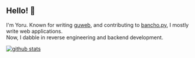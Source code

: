 ## Hello! 👋

I'm Yoru. Known for writing [guweb](https://github.com/Varkaria/guweb), and contributing to [bancho.py](https://github.com/osuAkatsuki/bancho.py), I mostly write web applications.  
Now, I dabble in reverse engineering and backend development.

[![github stats](https://github-profile-trophy.vercel.app/?username=yo-ru&theme=darkhub&column=7)](https://github.com/ryo-ma/github-profile-trophy)

